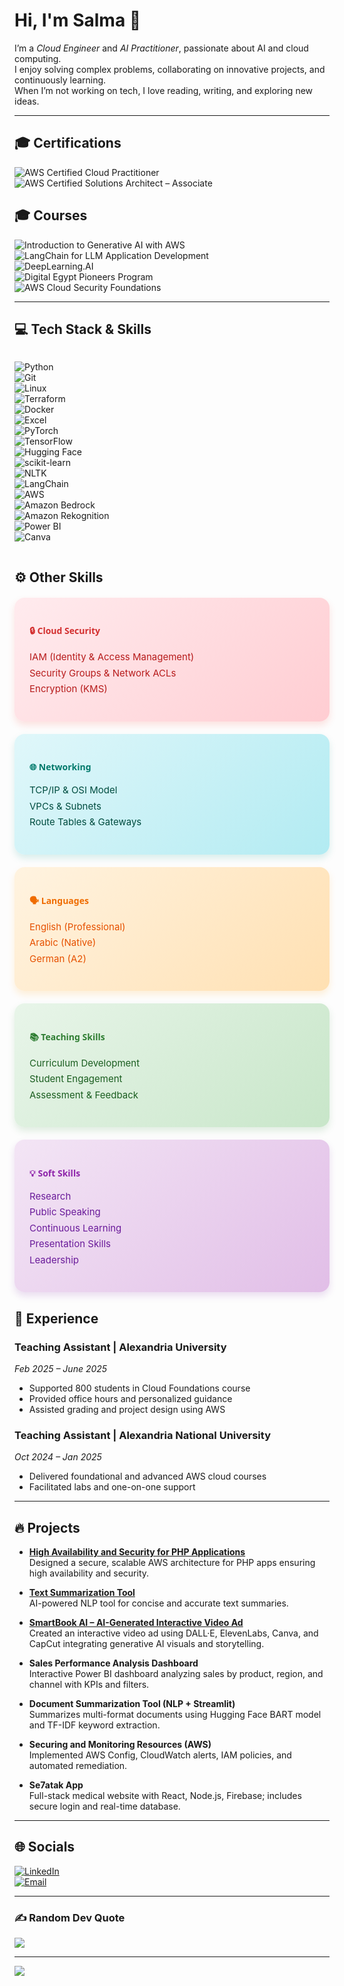 # Hi, I'm Salma 👋  
I’m a *Cloud Engineer* and *AI Practitioner*, passionate about AI and cloud computing.  
I enjoy solving complex problems, collaborating on innovative projects, and continuously learning.  
When I’m not working on tech, I love reading, writing, and exploring new ideas.

---

## 🎓 Certifications

![AWS Certified Cloud Practitioner](https://img.shields.io/badge/AWS%20Cloud%20Practitioner-%23FF9900?style=for-the-badge&logo=amazon-aws&logoColor=white)  
![AWS Certified Solutions Architect – Associate](https://img.shields.io/badge/AWS%20Solutions%20Architect%20--%20Associate-%23FF9900?style=for-the-badge&logo=amazon-aws&logoColor=white) 

## 🎓 Courses
![Introduction to Generative AI with AWS](https://img.shields.io/badge/Generative%20AI%20with%20AWS-%23007ACC?style=for-the-badge&logo=udacity&logoColor=blue)  
![LangChain for LLM Application Development](https://img.shields.io/badge/LangChain-0098D3?style=for-the-badge&logo=python&logoColor=green)  
![DeepLearning.AI](https://img.shields.io/badge/DeepLearning.AI-%230072C6?style=for-the-badge&logo=deeplearning-ai&logoColor=white)  
![Digital Egypt Pioneers Program](https://img.shields.io/badge/Digital%20Egypt%20Pioneers-%2300A859?style=for-the-badge&logo=government&logoColor=white)  
![AWS Cloud Security Foundations](https://img.shields.io/badge/AWS%20Cloud%20Security-%23FF9900?style=for-the-badge&logo=amazon-aws&logoColor=white)  

---

## 💻 Tech Stack & Skills


<div style="display: flex; flex-wrap: wrap; gap: 8px; max-width: 600px;">

![Python](https://img.shields.io/badge/python-1E90FF?style=for-the-badge&logo=python&logoColor=white)  
![Git](https://img.shields.io/badge/git-6E6E6E?style=for-the-badge&logo=git&logoColor=white)  
![Linux](https://img.shields.io/badge/Linux-808080?style=for-the-badge&logo=linux&logoColor=white)  
![Terraform](https://img.shields.io/badge/Terraform-696969?style=for-the-badge&logo=terraform&logoColor=white)  
![Docker](https://img.shields.io/badge/Docker-708090?style=for-the-badge&logo=docker&logoColor=white)  
![Excel](https://img.shields.io/badge/Excel-217346?style=for-the-badge&logo=microsoft-excel&logoColor=white)  
![PyTorch](https://img.shields.io/badge/PyTorch-FF0000?style=for-the-badge&logo=PyTorch&logoColor=white)  
![TensorFlow](https://img.shields.io/badge/TensorFlow-1E90FF?style=for-the-badge&logo=TensorFlow&logoColor=white)  
![Hugging Face](https://img.shields.io/badge/HuggingFace-DA70D6?style=for-the-badge&logo=huggingface&logoColor=white)  
![scikit-learn](https://img.shields.io/badge/scikit--learn-1E90FF?style=for-the-badge&logo=scikit-learn&logoColor=white)  
![NLTK](https://img.shields.io/badge/NLTK-DA70D6?style=for-the-badge&logo=python&logoColor=white)  
![LangChain](https://img.shields.io/badge/LangChain-BA55D3?style=for-the-badge&logo=python&logoColor=white)  
![AWS](https://img.shields.io/badge/AWS-FF0000?style=for-the-badge&logo=amazon-aws&logoColor=white)   
![Amazon Bedrock](https://img.shields.io/badge/Amazon%20Bedrock-FF0000?style=for-the-badge&logo=amazon-aws&logoColor=white)  
![Amazon Rekognition](https://img.shields.io/badge/Amazon%20Rekognition-3EB489?style=for-the-badge&logo=amazon-aws&logoColor=white)  
![Power BI](https://img.shields.io/badge/Power%20BI-F2C811?style=for-the-badge&logo=microsoft-power-bi&logoColor=black)  
![Canva](https://img.shields.io/badge/Canva-008080?style=for-the-badge&logo=canva&logoColor=white)


</div>


## ⚙️ Other Skills

<div style="display: flex; flex-wrap: wrap; gap: 20px; max-width: 960px; margin-top: 20px;">

  <div style="flex: 1; min-width: 230px; background: linear-gradient(135deg, #FFEBEE, #FFCDD2); border-radius: 16px; padding: 24px; box-shadow: 0 6px 12px rgba(244, 67, 54, 0.15);">
    <h4 style="color: #D32F2F; margin-bottom: 14px; font-weight: 700; font-family: 'Segoe UI', Tahoma, Geneva, Verdana, sans-serif;">🔒 Cloud Security</h4>
    <ul style="list-style-type:none; padding-left:0; color: #B71C1C; line-height: 1.7; font-size: 15px;">
      <li>IAM (Identity & Access Management)</li>
      <li>Security Groups & Network ACLs</li>
      <li>Encryption (KMS)</li>
    </ul>
  </div>

  <div style="flex: 1; min-width: 230px; background: linear-gradient(135deg, #E0F7FA, #B2EBF2); border-radius: 16px; padding: 24px; box-shadow: 0 6px 12px rgba(0, 150, 136, 0.15);">
    <h4 style="color: #00796B; margin-bottom: 14px; font-weight: 700; font-family: 'Segoe UI', Tahoma, Geneva, Verdana, sans-serif;">🌐 Networking</h4>
    <ul style="list-style-type:none; padding-left:0; color: #004D40; line-height: 1.7; font-size: 15px;">
      <li>TCP/IP & OSI Model</li>
      <li>VPCs & Subnets</li>
      <li>Route Tables & Gateways</li>
    </ul>
  </div>

  <div style="flex: 1; min-width: 230px; background: linear-gradient(135deg, #FFF3E0, #FFE0B2); border-radius: 16px; padding: 24px; box-shadow: 0 6px 12px rgba(255, 152, 0, 0.15);">
    <h4 style="color: #EF6C00; margin-bottom: 14px; font-weight: 700; font-family: 'Segoe UI', Tahoma, Geneva, Verdana, sans-serif;">🗣️ Languages</h4>
    <ul style="list-style-type:none; padding-left:0; color: #E65100; line-height: 1.7; font-size: 15px;">
      <li>English (Professional)</li>
      <li>Arabic (Native)</li>
      <li>German (A2)</li>
    </ul>
  </div>

  <div style="flex: 1; min-width: 230px; background: linear-gradient(135deg, #E8F5E9, #C8E6C9); border-radius: 16px; padding: 24px; box-shadow: 0 6px 12px rgba(56, 142, 60, 0.15);">
    <h4 style="color: #2E7D32; margin-bottom: 14px; font-weight: 700; font-family: 'Segoe UI', Tahoma, Geneva, Verdana, sans-serif;">📚 Teaching Skills</h4>
    <ul style="list-style-type:none; padding-left:0; color: #1B5E20; line-height: 1.7; font-size: 15px;">
      <li>Curriculum Development</li>
      <li>Student Engagement</li>
      <li>Assessment & Feedback</li>
    </ul>
  </div>

  <div style="flex: 1; min-width: 230px; background: linear-gradient(135deg, #F3E5F5, #E1BEE7); border-radius: 16px; padding: 24px; box-shadow: 0 6px 12px rgba(123, 31, 162, 0.15);">
    <h4 style="color: #8E24AA; margin-bottom: 14px; font-weight: 700; font-family: 'Segoe UI', Tahoma, Geneva, Verdana, sans-serif;">💡 Soft Skills</h4>
    <ul style="list-style-type:none; padding-left:0; color: #6A1B9A; line-height: 1.7; font-size: 15px;">
      <li>Research</li>
      <li>Public Speaking</li>
      <li>Continuous Learning</li>
      <li>Presentation Skills</li>
      <li>Leadership</li>
    </ul>
  </div>

</div>








## 💼 Experience

 

### Teaching Assistant | Alexandria University  
*Feb 2025 – June 2025*  
- Supported 800 students in Cloud Foundations course  
- Provided office hours and personalized guidance  
- Assisted grading and project design using AWS  

### Teaching Assistant | Alexandria National University  
*Oct 2024 – Jan 2025*  
- Delivered foundational and advanced AWS cloud courses  
- Facilitated labs and one-on-one support  

---

## 🔥 Projects

- **[High Availability and Security for PHP Applications](https://github.com/Salma22C/awsprojects/tree/main/High%20Availability%20and%20Security%20for%20PHP%20Applications%20)**  
  Designed a secure, scalable AWS architecture for PHP apps ensuring high availability and security.

- **[Text Summarization Tool](https://github.com/Salma22C/AIprojects/blob/main/Text%20Summarization%20Tool/%20textsumm.py)**  
  AI-powered NLP tool for concise and accurate text summaries.

- **[SmartBook AI – AI-Generated Interactive Video Ad](https://drive.google.com/file/d/1hVCBrN2lwGb4EfjzW1cQUwJD9IRsgr1w/view?usp=sharing)**  
  Created an interactive video ad using DALL·E, ElevenLabs, Canva, and CapCut integrating generative AI visuals and storytelling.

- **Sales Performance Analysis Dashboard**  
  Interactive Power BI dashboard analyzing sales by product, region, and channel with KPIs and filters.

- **Document Summarization Tool (NLP + Streamlit)**  
  Summarizes multi-format documents using Hugging Face BART model and TF-IDF keyword extraction.

- **Securing and Monitoring Resources (AWS)**  
  Implemented AWS Config, CloudWatch alerts, IAM policies, and automated remediation.

- **Se7atak App**  
  Full-stack medical website with React, Node.js, Firebase; includes secure login and real-time database.

---

## 🌐 Socials

[![LinkedIn](https://img.shields.io/badge/LinkedIn-%230077B5.svg?logo=linkedin&logoColor=white)](https://linkedin.com/in/salma-mohamed-kassem)  
[![Email](https://img.shields.io/badge/Email-D14836?logo=gmail&logoColor=white)](mailto:salmakassem6@gmail.com)  

---

### ✍ Random Dev Quote  
![](https://quotes-github-readme.vercel.app/api?type=horizontal&theme=radical)

---

[![](https://visitcount.itsvg.in/api?id=SalmaMohamed22&icon=0&color=0)](https://visitcount.itsvg.in)
